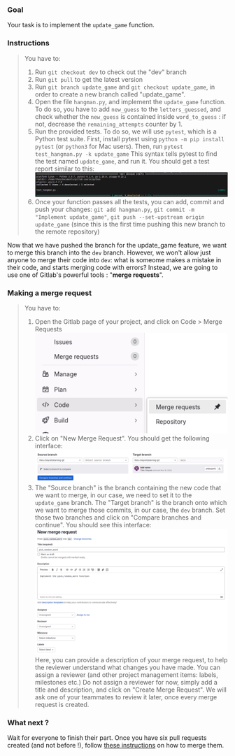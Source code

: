 ### Goal
Your task is to implement the `update_game` function. 

### Instructions
> You have to:
> 1. Run `git checkout dev` to check out the "dev" branch
> 2. Run `git pull` to get the latest version
> 3. Run `git branch update_game` and `git checkout update_game`, in order to create a new branch called "update_game".
> 4. Open the file `hangman.py`, and implement the `update_game` function. To do so, you have to add `new_guess` to the `letters_guessed`, and check whether the `new_guess` is contained inside `word_to_guess` : if not, decrease the `remaining_attempts` counter by 1.
> 5. Run the provided tests. To do so, we will use `pytest`, which is a Python test suite. 
First, install pytest using `python -m pip install pytest` (or `python3` for Mac users). 
Then, run `pytest test_hangman.py -k update_game`
This syntax tells pytest to find the test named `update_game`, and run it. You should get a test report similar to this:
> ![alt text](image-1.png)
> 6. Once your function passes all the tests, you can add, commit and push your changes: `git add hangman.py`, `git commit -m "Implement update_game"`, `git push --set-upstream origin update_game` (since this is the first time pushing this new branch to the remote repository)

Now that we have pushed the branch for the update_game feature, we want to merge this branch into the `dev` branch. However, we won't allow just anyone to merge their code into `dev`: what is someome makes a mistake in their code, and starts merging code with errors? Instead, we are going to use one of Gitlab's powerful tools : "**merge requests**".

### Making a merge request
> You have to:
> 1. Open the Gitlab page of your project, and click on Code > Merge Requests
![alt text](../images/image-12.png)
> 2. Click on "New Merge Request". You should get the following interface:
![alt text](image.png)
> 3. The "Source branch" is the branch containing the new code that we want to merge, in our case, we need to set it to the `update_game` branch.
The "Target branch" is the branch onto which we want to merge those commits, in our case, the `dev` branch.
Set those two branches and click on "Compare branches and continue". You should see this interface:
![Creating a pull request](image-2.png)
> Here, you can provide a description of your merge request, to help the reviewer understand what changes you have made. You can assign a reviewer (and other project management items: labels, milestones etc.)
> Do not assign a reviewer for now, simply add a title and description, and click on "Create Merge Request". We will ask one of your teammates to review it later, once every merge request is created.

### What next ?
Wait for everyone to finish their part. Once you have six pull requests created (and not before !), follow [these instructions]() on how to merge them.
